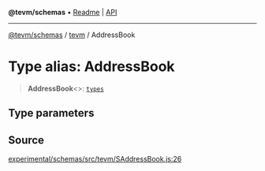 **@tevm/schemas** • [Readme](../../README.md) \| [API](../../modules.md)

***

[@tevm/schemas](../../README.md) / [tevm](../README.md) / AddressBook

# Type alias: AddressBook

> **AddressBook**\<\>: [`types`](../../types/README.md)

## Type parameters

## Source

[experimental/schemas/src/tevm/SAddressBook.js:26](https://github.com/evmts/tevm-monorepo/blob/main/experimental/schemas/src/tevm/SAddressBook.js#L26)

